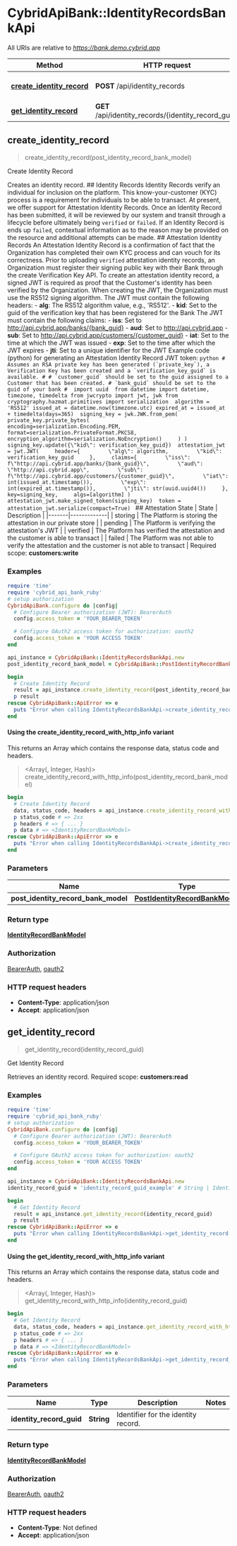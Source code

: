 # CybridApiBank::IdentityRecordsBankApi

All URIs are relative to *https://bank.demo.cybrid.app*

| Method | HTTP request | Description |
| ------ | ------------ | ----------- |
| [**create_identity_record**](IdentityRecordsBankApi.md#create_identity_record) | **POST** /api/identity_records | Create Identity Record |
| [**get_identity_record**](IdentityRecordsBankApi.md#get_identity_record) | **GET** /api/identity_records/{identity_record_guid} | Get Identity Record |


## create_identity_record

> <IdentityRecordBankModel> create_identity_record(post_identity_record_bank_model)

Create Identity Record

Creates an identity record.  ## Identity Records  Identity Records verify an individual for inclusion on the platform. This know-your-customer (KYC) process is a requirement for individuals to be able to transact. At present, we offer support for Attestation Identity Records.  Once an Identity Record has been submitted, it will be reviewed by our system and transit through a lifecycle before ultimately being `verified` or `failed`. If an Identity Record is ends up `failed`, contextual information as to the reason may be provided on the resource and additional attempts can be made.  ## Attestation Identity Records  An Attestation Identity Record is a confirmation of fact that the Organization has completed their own KYC process and can vouch for its correctness.  Prior to uploading `verified` attestation identity records, an Organization must register their signing public key with their Bank through the create Verification Key API.  To create an attestation identity record, a signed JWT is required as proof that the Customer's identity has been verified by the Organization. When creating the JWT, the Organization must use the RS512 signing algorithm.  The JWT must contain the following headers:  - **alg**: The RS512 algorithm value, e.g., 'RS512'. - **kid**: Set to the guid of the verification key that has been registered for the Bank  The JWT must contain the following claims:  - **iss**: Set to http://api.cybrid.app/banks/{bank_guid} - **aud**: Set to http://api.cybrid.app - **sub**: Set to http://api.cybrid.app/customers/{customer_guid} - **iat**: Set to the time at which the JWT was issued - **exp**: Set to the time after which the JWT expires - **jti**: Set to a unique identifier for the JWT  Example code (python) for generating an Attestation Identity Record JWT token:  ```python # Assumes an RSA private key has been generated (`private_key`), a Verification Key has been created and a `verification_key_guid` is available. # # `customer_guid` should be set to the guid assigned to a Customer that has been created. # `bank_guid` should be set to the guid of your bank #  import uuid  from datetime import datetime, timezone, timedelta from jwcrypto import jwt, jwk from cryptography.hazmat.primitives import serialization  algorithm = 'RS512' issued_at = datetime.now(timezone.utc) expired_at = issued_at + timedelta(days=365)  signing_key = jwk.JWK.from_pem(     private_key.private_bytes(         encoding=serialization.Encoding.PEM,         format=serialization.PrivateFormat.PKCS8,         encryption_algorithm=serialization.NoEncryption()     ) ) signing_key.update({\"kid\": verification_key_guid})  attestation_jwt = jwt.JWT(     header={         \"alg\": algorithm,         \"kid\": verification_key_guid     },     claims={         \"iss\": f\"http://api.cybrid.app/banks/{bank_guid}\",         \"aud\": \"http://api.cybrid.app\",         \"sub\": f\"http://api.cybrid.app/customers/{customer_guid}\",         \"iat\": int(issued_at.timestamp()),         \"exp\": int(expired_at.timestamp()),         \"jti\": str(uuid.uuid4())     },     key=signing_key,     algs=[algorithm] ) attestation_jwt.make_signed_token(signing_key)  token = attestation_jwt.serialize(compact=True) ```  ## Attestation State  | State | Description | |-------|-------------| | storing | The Platform is storing the attestation in our private store | | pending | The Platform is verifying the attestation's JWT | | verified | The Platform has verified the attestation and the customer is able to transact | | failed | The Platform was not able to verify the attestation and the customer is not able to transact |    Required scope: **customers:write**

### Examples

```ruby
require 'time'
require 'cybrid_api_bank_ruby'
# setup authorization
CybridApiBank.configure do |config|
  # Configure Bearer authorization (JWT): BearerAuth
  config.access_token = 'YOUR_BEARER_TOKEN'

  # Configure OAuth2 access token for authorization: oauth2
  config.access_token = 'YOUR ACCESS TOKEN'
end

api_instance = CybridApiBank::IdentityRecordsBankApi.new
post_identity_record_bank_model = CybridApiBank::PostIdentityRecordBankModel.new({customer_guid: 'customer_guid_example', type: 'attestation', attestation_details: CybridApiBank::PostIdentityRecordAttestationDetailsBankModel.new}) # PostIdentityRecordBankModel | 

begin
  # Create Identity Record
  result = api_instance.create_identity_record(post_identity_record_bank_model)
  p result
rescue CybridApiBank::ApiError => e
  puts "Error when calling IdentityRecordsBankApi->create_identity_record: #{e}"
end
```

#### Using the create_identity_record_with_http_info variant

This returns an Array which contains the response data, status code and headers.

> <Array(<IdentityRecordBankModel>, Integer, Hash)> create_identity_record_with_http_info(post_identity_record_bank_model)

```ruby
begin
  # Create Identity Record
  data, status_code, headers = api_instance.create_identity_record_with_http_info(post_identity_record_bank_model)
  p status_code # => 2xx
  p headers # => { ... }
  p data # => <IdentityRecordBankModel>
rescue CybridApiBank::ApiError => e
  puts "Error when calling IdentityRecordsBankApi->create_identity_record_with_http_info: #{e}"
end
```

### Parameters

| Name | Type | Description | Notes |
| ---- | ---- | ----------- | ----- |
| **post_identity_record_bank_model** | [**PostIdentityRecordBankModel**](PostIdentityRecordBankModel.md) |  |  |

### Return type

[**IdentityRecordBankModel**](IdentityRecordBankModel.md)

### Authorization

[BearerAuth](../README.md#BearerAuth), [oauth2](../README.md#oauth2)

### HTTP request headers

- **Content-Type**: application/json
- **Accept**: application/json


## get_identity_record

> <IdentityRecordBankModel> get_identity_record(identity_record_guid)

Get Identity Record

Retrieves an identity record.  Required scope: **customers:read**

### Examples

```ruby
require 'time'
require 'cybrid_api_bank_ruby'
# setup authorization
CybridApiBank.configure do |config|
  # Configure Bearer authorization (JWT): BearerAuth
  config.access_token = 'YOUR_BEARER_TOKEN'

  # Configure OAuth2 access token for authorization: oauth2
  config.access_token = 'YOUR ACCESS TOKEN'
end

api_instance = CybridApiBank::IdentityRecordsBankApi.new
identity_record_guid = 'identity_record_guid_example' # String | Identifier for the identity record.

begin
  # Get Identity Record
  result = api_instance.get_identity_record(identity_record_guid)
  p result
rescue CybridApiBank::ApiError => e
  puts "Error when calling IdentityRecordsBankApi->get_identity_record: #{e}"
end
```

#### Using the get_identity_record_with_http_info variant

This returns an Array which contains the response data, status code and headers.

> <Array(<IdentityRecordBankModel>, Integer, Hash)> get_identity_record_with_http_info(identity_record_guid)

```ruby
begin
  # Get Identity Record
  data, status_code, headers = api_instance.get_identity_record_with_http_info(identity_record_guid)
  p status_code # => 2xx
  p headers # => { ... }
  p data # => <IdentityRecordBankModel>
rescue CybridApiBank::ApiError => e
  puts "Error when calling IdentityRecordsBankApi->get_identity_record_with_http_info: #{e}"
end
```

### Parameters

| Name | Type | Description | Notes |
| ---- | ---- | ----------- | ----- |
| **identity_record_guid** | **String** | Identifier for the identity record. |  |

### Return type

[**IdentityRecordBankModel**](IdentityRecordBankModel.md)

### Authorization

[BearerAuth](../README.md#BearerAuth), [oauth2](../README.md#oauth2)

### HTTP request headers

- **Content-Type**: Not defined
- **Accept**: application/json

